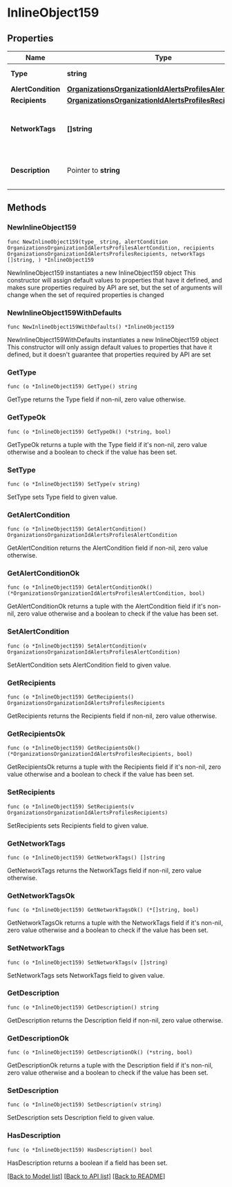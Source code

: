 # InlineObject159

## Properties

Name | Type | Description | Notes
------------ | ------------- | ------------- | -------------
**Type** | **string** | The alert type | 
**AlertCondition** | [**OrganizationsOrganizationIdAlertsProfilesAlertCondition**](OrganizationsOrganizationIdAlertsProfilesAlertCondition.md) |  | 
**Recipients** | [**OrganizationsOrganizationIdAlertsProfilesRecipients**](OrganizationsOrganizationIdAlertsProfilesRecipients.md) |  | 
**NetworkTags** | **[]string** | Networks with these tags will be monitored for the alert | 
**Description** | Pointer to **string** | User supplied description of the alert | [optional] 

## Methods

### NewInlineObject159

`func NewInlineObject159(type_ string, alertCondition OrganizationsOrganizationIdAlertsProfilesAlertCondition, recipients OrganizationsOrganizationIdAlertsProfilesRecipients, networkTags []string, ) *InlineObject159`

NewInlineObject159 instantiates a new InlineObject159 object
This constructor will assign default values to properties that have it defined,
and makes sure properties required by API are set, but the set of arguments
will change when the set of required properties is changed

### NewInlineObject159WithDefaults

`func NewInlineObject159WithDefaults() *InlineObject159`

NewInlineObject159WithDefaults instantiates a new InlineObject159 object
This constructor will only assign default values to properties that have it defined,
but it doesn't guarantee that properties required by API are set

### GetType

`func (o *InlineObject159) GetType() string`

GetType returns the Type field if non-nil, zero value otherwise.

### GetTypeOk

`func (o *InlineObject159) GetTypeOk() (*string, bool)`

GetTypeOk returns a tuple with the Type field if it's non-nil, zero value otherwise
and a boolean to check if the value has been set.

### SetType

`func (o *InlineObject159) SetType(v string)`

SetType sets Type field to given value.


### GetAlertCondition

`func (o *InlineObject159) GetAlertCondition() OrganizationsOrganizationIdAlertsProfilesAlertCondition`

GetAlertCondition returns the AlertCondition field if non-nil, zero value otherwise.

### GetAlertConditionOk

`func (o *InlineObject159) GetAlertConditionOk() (*OrganizationsOrganizationIdAlertsProfilesAlertCondition, bool)`

GetAlertConditionOk returns a tuple with the AlertCondition field if it's non-nil, zero value otherwise
and a boolean to check if the value has been set.

### SetAlertCondition

`func (o *InlineObject159) SetAlertCondition(v OrganizationsOrganizationIdAlertsProfilesAlertCondition)`

SetAlertCondition sets AlertCondition field to given value.


### GetRecipients

`func (o *InlineObject159) GetRecipients() OrganizationsOrganizationIdAlertsProfilesRecipients`

GetRecipients returns the Recipients field if non-nil, zero value otherwise.

### GetRecipientsOk

`func (o *InlineObject159) GetRecipientsOk() (*OrganizationsOrganizationIdAlertsProfilesRecipients, bool)`

GetRecipientsOk returns a tuple with the Recipients field if it's non-nil, zero value otherwise
and a boolean to check if the value has been set.

### SetRecipients

`func (o *InlineObject159) SetRecipients(v OrganizationsOrganizationIdAlertsProfilesRecipients)`

SetRecipients sets Recipients field to given value.


### GetNetworkTags

`func (o *InlineObject159) GetNetworkTags() []string`

GetNetworkTags returns the NetworkTags field if non-nil, zero value otherwise.

### GetNetworkTagsOk

`func (o *InlineObject159) GetNetworkTagsOk() (*[]string, bool)`

GetNetworkTagsOk returns a tuple with the NetworkTags field if it's non-nil, zero value otherwise
and a boolean to check if the value has been set.

### SetNetworkTags

`func (o *InlineObject159) SetNetworkTags(v []string)`

SetNetworkTags sets NetworkTags field to given value.


### GetDescription

`func (o *InlineObject159) GetDescription() string`

GetDescription returns the Description field if non-nil, zero value otherwise.

### GetDescriptionOk

`func (o *InlineObject159) GetDescriptionOk() (*string, bool)`

GetDescriptionOk returns a tuple with the Description field if it's non-nil, zero value otherwise
and a boolean to check if the value has been set.

### SetDescription

`func (o *InlineObject159) SetDescription(v string)`

SetDescription sets Description field to given value.

### HasDescription

`func (o *InlineObject159) HasDescription() bool`

HasDescription returns a boolean if a field has been set.


[[Back to Model list]](../README.md#documentation-for-models) [[Back to API list]](../README.md#documentation-for-api-endpoints) [[Back to README]](../README.md)



